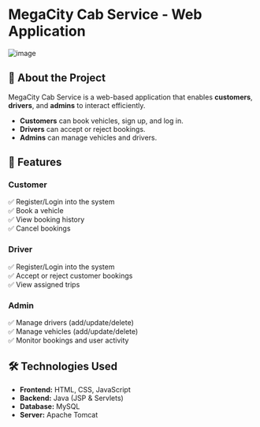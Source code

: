 # MegaCity Cab Service - Web Application

![image](https://github.com/user-attachments/assets/d2a5f428-2419-44d9-8a3d-ffb38e356f6b)

## 🚖 About the Project
MegaCity Cab Service is a web-based application that enables **customers**, **drivers**, and **admins** to interact efficiently.
* **Customers** can book vehicles, sign up, and log in.
* **Drivers** can accept or reject bookings.
* **Admins** can manage vehicles and drivers.

## 📌 Features

### Customer
✅ Register/Login into the system</br>
✅ Book a vehicle</br>
✅ View booking history</br>
✅ Cancel bookings

### Driver
✅ Register/Login into the system</br>
✅ Accept or reject customer bookings</br>
✅ View assigned trips

### Admin
✅ Manage drivers (add/update/delete)</br>
✅ Manage vehicles (add/update/delete)</br>
✅ Monitor bookings and user activity

## 🛠️ Technologies Used
* **Frontend:** HTML, CSS, JavaScript
* **Backend:** Java (JSP & Servlets)
* **Database:** MySQL
* **Server:** Apache Tomcat

